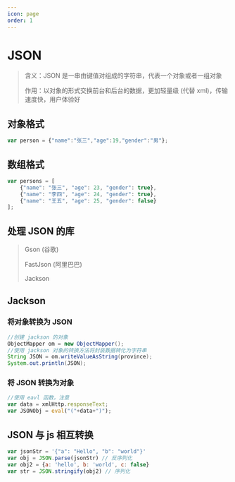 ```yaml
---
icon: page
order: 1
---
```

# JSON

>含义：JSON 是一串由键值对组成的字符串，代表一个对象或者一组对象
>
>作用：以对象的形式交换前台和后台的数据，更加轻量级 (代替 xml)，传输速度快，用户体验好

## 对象格式

```javascript
var person = {"name":"张三","age":19,"gender":"男"};
```

## 数组格式

```javascript
var persons = [
    {"name": "张三", "age": 23, "gender": true},
    {"name": "李四", "age": 24, "gender": true},
    {"name": "王五", "age": 25, "gender": false}
];
```

## 处理 JSON 的库

> Gson (谷歌)
>
> FastJson (阿里巴巴)
>
> Jackson

## Jackson

### 将对象转换为 JSON

```java
//创建 jackson 的对象
ObjectMapper om = new ObjectMapper();
//使用 jackson 对象的转换方法将封装数据转化为字符串
String JSON = om.writeValueAsString(province);
System.out.println(JSON);
```

### 将 JSON 转换为对象

```js
//使用 eavl 函数，注意
var data = xmlHttp.responseText;
var JSONObj = eval("("+data+")");
```

## JSON 与 js 相互转换

```javascript
var jsonStr = '{"a": "Hello", "b": "world"}'
var obj = JSON.parse(jsonStr) // 反序列化
var obj2 = {a: 'hello', b: 'world', c: false}
var str = JSON.stringify(obj2) // 序列化
```

